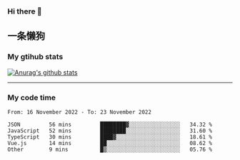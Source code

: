 ### Hi there 👋

## 一条懒狗
<!--
**kiss-me-quickly/kiss-me-quickly** is a ✨ _special_ ✨ repository because its `README.md` (this file) appears on your GitHub profile.

Here are some ideas to get you started:

- 🔭 I’m currently working on ...
- 🌱 I’m currently learning ...
- 👯 I’m looking to collaborate on ...
- 🤔 I’m looking for help with ...
- 💬 Ask me about ...
- 📫 How to reach me: ...
- 😄 Pronouns: ...
- ⚡ Fun fact: ...
-->


### My gtihub stats

[![Anurag's github stats](https://github-readme-stats.vercel.app/api?username=kiss-me-quickly)](https://github.com/anuraghazra/github-readme-stats)

***

### My code time

<!--START_SECTION:waka-->

```text
From: 16 November 2022 - To: 23 November 2022

JSON         56 mins         ████████▓░░░░░░░░░░░░░░░░   34.32 %
JavaScript   52 mins         ████████░░░░░░░░░░░░░░░░░   31.60 %
TypeScript   30 mins         ████▓░░░░░░░░░░░░░░░░░░░░   18.61 %
Vue.js       14 mins         ██░░░░░░░░░░░░░░░░░░░░░░░   08.62 %
Other        9 mins          █▒░░░░░░░░░░░░░░░░░░░░░░░   05.76 %
```

<!--END_SECTION:waka-->
